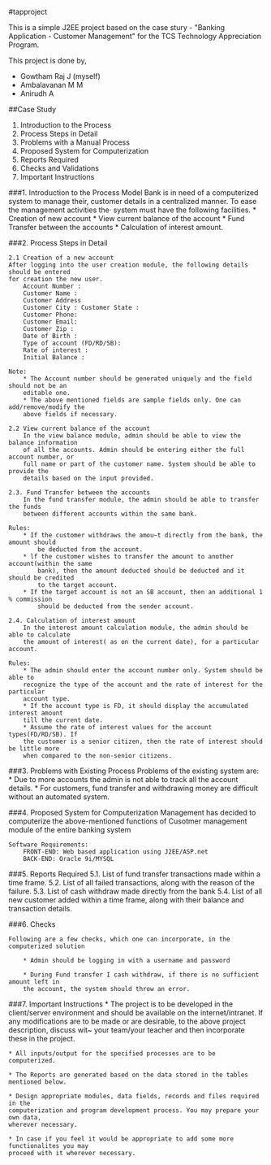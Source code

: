 #tapproject

This is a simple J2EE project based on the case stury - "Banking Application - Customer Management" for the TCS Technology Appreciation Program.

This project is done by,
  * Gowtham Raj J (myself)
  * Ambalavanan M M
  * Anirudh A

##Case Study
1. Introduction to the Process
2. Process Steps in Detail
3. Problems with a Manual Process
4. Proposed System for Computerization
5. Reports Required
6. Checks and Validations
7. Important Instructions

###1. Introduction to the Process
	Model Bank is in need of a computerized system to manage their, customer details in a
	centralized manner. To ease the management activities the· system must have the
	following facilities.
		* Creation of new account
		* View current balance of the account
		* Fund Transfer between the accounts
		* Calculation of interest amount.

###2. Process Steps in Detail

	2.1 Creation of a new account
	After logging into the user creation module, the following details should be entered
	for creation the new user.
		Account Number :
		Customer Name :
		Customer Address
		Customer City : Customer State :
		Customer Phone:
		Customer Email:
		Customer Zip :
		Date of Birth :
		Type of account (FD/RD/SB):
		Rate of interest :
		Initial Balance :

	Note:
		* The Account number should be generated uniquely and the field should not be an
		editable one.
		* The above mentioned fields are sample fields only. One can add/remove/modify the
		above fields if necessary.
	
	2.2 View current balance of the account
		In the view balance module, admin should be able to view the balance information
		of all the accounts. Admin should be entering either the full account number, or
		full name or part of the customer name. System should be able to provide the
		details based on the input provided.

	2.3. Fund Transfer between the accounts
		In the fund transfer module, the admin should be able to transfer the funds
		between different accounts within the same bank.

	Rules:
		* If the customer withdraws the amou~t directly from the bank, the amount should
			be deducted from the account.
		* lf the customer wishes to transfer the amount to another account(within the same
			bank), then the amount deducted should be deducted and it should be credited
			to the target account.
		* If the target account is not an SB account, then an additional 1 % commission
			should be deducted from the sender account.

	2.4. Calculation of interest amount
		In the interest amount calculation module, the admin should be able to calculate
		the amount of interest( as on the current date), for a particular account.

	Rules:
		* The admin should enter the account number only. System should be able to
		recognize the type of the account and the rate of interest for the particular
		account type.
		* If the account type is FD, it should display the accumulated interest amount
		till the current date.
		* Assume the rate of interest values for the account types(FD/RD/SB). If
		the customer is a senior citizen, then the rate of interest should be little more
		when compared to the non-senior citizens.

###3. Problems with Existing Process
	Problems of the existing system are:
	* Due to more accounts the admin is not able to track all the account details.
	* For customers, fund transfer and withdrawing money are difficult without an
	automated system.

###4. Proposed System for Computerization
	Management has decided to computerize the above-mentioned functions of Cusotmer
	management module of the entire banking system

	Software Requirements:
		FRONT-END: Web based application using J2EE/ASP.net
		BACK-END: Oracle 9i/MYSQL

###5. Reports Required
		5.1. List of fund transfer transactions made within a time frame.
		5.2. List of all failed transactions, along with the reason of the failure.
		5.3. List of cash withdraw made directly from the bank
		5.4. List of all new customer added within a time frame, along with their
		balance and transaction details.

###6. Checks

	Following are a few checks, which one can incorporate, in the computerized solution
	
		* Admin should be logging in with a username and password

		* During Fund transfer I cash withdraw, if there is no sufficient amount left in
		the account, the system should throw an error.

###7. Important Instructions
	* The project is to be developed in the client/server environment and should be
	available on the internet/intranet. If any modifications are to be made or are
	desirable, to the above project description, discuss wit~ your team/your teacher and
	then incorporate these in the project.

	* All inputs/output for the specified processes are to be computerized.

	* The Reports are generated based on the data stored in the tables mentioned below.

	* Design appropriate modules, data fields, records and files required in the
	computerization and program development process. You may prepare your own data,
	wherever necessary.

	* In case if you feel it would be appropriate to add some more functionalites you may
	proceed with it wherever necessary.
